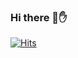 ### Hi there 👋✋
[![Hits](https://hits.seeyoufarm.com/api/count/incr/badge.svg?url=https%3A%2F%2Fgithub.com%2Fheoseungyeon&count_bg=%2379C83D&title_bg=%23555555&icon=&icon_color=%23E7E7E7&title=hits&edge_flat=false)](https://hits.seeyoufarm.com)
<!-- 
[![Anurag's github stats](https://github-readme-stats.vercel.app/api?username=heoseungyeon)](https://github.com/anuraghazra/github-readme-stats)                   [![Solved.ac
프로필](http://mazassumnida.wtf/api/generate_badge?boj=dia312)](https://solved.ac/dia312) -->

<!--
**heoseungyeon/heoseungyeon** is a ✨ _special_ ✨ repository because its `README.md` (this file) appears on your GitHub profile.

Here are some ideas to get you started:

- 🔭 I’m currently working on ...
- 🌱 I’m currently learning ...
- 👯 I’m looking to collaborate on ...
- 🤔 I’m looking for help with ...
- 💬 Ask me about ...
- 📫 How to reach me: ...
- 😄 Pronouns: ...
- ⚡ Fun fact: ...
-->
   
